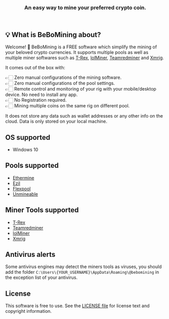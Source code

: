 <h3 align="center">An easy way to mine your preferred crypto coin.</h3><br/>

## :bulb: What is BeBoMining about?

Welcome! 👋 BeBoMining is a FREE software which simplify the mining of your beloved crypto currencies. It supports multiple pools as well as multiple miner softwares such as [T-Rex](https://github.com/trexminer/T-Rex), [lolMiner](https://github.com/Lolliedieb/lolMiner-releases), [Teamredminer](https://github.com/todxx/teamredminer) and [Xmrig](https://github.com/xmrig/xmrig).

It comes out of the box with:

👉🏻 Zero manual configurations of the mining software.<br/>
👉🏻 Zero manual configurations of the pool settings.<br/>
👉🏻 Remote control and monitoring of your rig with your mobile/desktop device. No need to install any app.<br/>
👉🏻 No Registration required.<br/>
👉🏻 Mining multiple coins on the same rig on different pool.<br/>

It does not store any data such as wallet addresses or any other info on the cloud. Data is only stored on your local machine.

## OS supported
- Windows 10

## Pools supported
- [Ethermine](https://ethermine.org/)
- [Ezil](https://ezil.me/)
- [Flexpool](https://www.flexpool.io/)
- [Unmineable](https://unmineable.com/)

## Miner Tools supported
- [T-Rex](https://github.com/trexminer/T-Rex)
- [Teamredminer](https://github.com/todxx/teamredminer)
- [lolMiner](https://github.com/Lolliedieb/lolMiner-releases)
- [Xmrig](https://github.com/xmrig/xmrig)

## Antivirus alerts
Some antivirus engines may detect the miners tools as viruses, you should add the folder `C:\Users\{YOUR_USERNAME}\AppData\Roaming\@bebomining` in the exception list of your antivirus.

## License
This software is free to use.
See the [LICENSE file](/LICENSE.md) for license text and copyright information.
